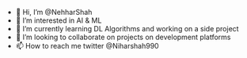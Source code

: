- 👋 Hi, I’m @NehharShah
- 👀 I’m interested in AI & ML
- 🌱 I’m currently learning DL Algorithms and working on a side project
- 💞️ I’m looking to collaborate on projects on development platforms
- 📫 How to reach me twitter @Niharshah990

<!---
NehharShah/NehharShah is a ✨ special ✨ repository because its `README.md` (this file) appears on your GitHub profile.
You can click the Preview link to take a look at your changes.
--->
